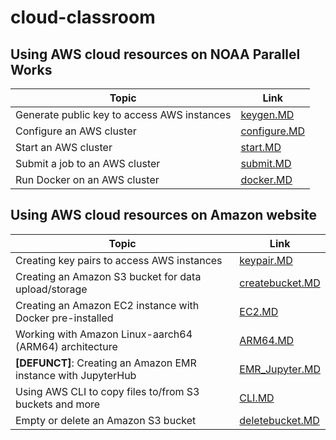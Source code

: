 # cloud-classroom

## Using AWS cloud resources on NOAA Parallel Works

| Topic   | Link | 
|------------|--------|
| Generate public key to access AWS instances | [keygen.MD](https://github.com/shenjean/cloud-classroom/blob/main/PW/keygen.MD) |
| Configure an AWS cluster | [configure.MD](https://github.com/shenjean/cloud-classroom/blob/main/PW/configure.MD) |
| Start an AWS cluster | [start.MD](https://github.com/shenjean/cloud-classroom/blob/main/PW/start.MD) |
| Submit a job to an AWS cluster | [submit.MD](https://github.com/shenjean/cloud-classroom/blob/main/PW/submit.MD) |
| Run Docker on an AWS cluster | [docker.MD](https://github.com/shenjean/cloud-classroom/blob/main/PW/docker.MD)

## Using AWS cloud resources on Amazon website


| Topic   | Link | 
|------------|--------|
| Creating key pairs to access AWS instances | [keypair.MD](https://github.com/shenjean/cloud-classroom/blob/main/AWS/keypair.MD) |
| Creating an Amazon S3 bucket for data upload/storage | [createbucket.MD](https://github.com/shenjean/cloud-classroom/blob/main/AWS/CLI.MD) |
| Creating an Amazon EC2 instance with Docker pre-installed | [EC2.MD](https://github.com/shenjean/cloud-classroom/blob/main/AWS/EC2.MD) |
| Working with Amazon Linux-aarch64 (ARM64) architecture | [ARM64.MD](https://github.com/shenjean/cloud-classroom/blob/main/AWS/ARM64.MD) |
| <b>[DEFUNCT]</b>: Creating an Amazon EMR instance with JupyterHub | [EMR_Jupyter.MD](https://github.com/shenjean/cloud-classroom/blob/main/AWS/EMR_Jupyter.MD) |
| Using AWS CLI to copy files to/from S3 buckets and more | [CLI.MD](https://github.com/shenjean/cloud-classroom/blob/main/AWS/CLI.MD) |
| Empty or delete an Amazon S3 bucket | [deletebucket.MD](https://github.com/shenjean/cloud-classroom/blob/main/AWS/emptybucket.MD) | 

